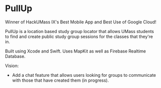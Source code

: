# PullUp
Winner of HackUMass IX's Best Mobile App and Best Use of Google Cloud!

PullUp is a location based study group locator that allows UMass students to find and create public study group sessions for the classes that they're in.

Built using Xcode and Swift. Uses MapKit as well as Firebase Realtime Database.

Vision:
- Add a chat feature that allows users looking for groups to communicate with those that have created them (in progress).
